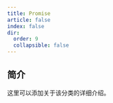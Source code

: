 ```yaml
---
title: Promise
article: false
index: false
dir:
  order: 9
  collapsible: false
---
```


## 简介

这里可以添加关于该分类的详细介绍。
